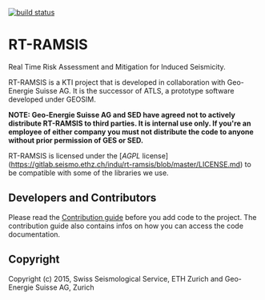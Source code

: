 [![build status](https://gitlab.seismo.ethz.ch/ci/projects/4/status.png?ref=develop)](https://gitlab.seismo.ethz.ch/ci/projects/4?ref=develop)

# RT-RAMSIS

Real Time Risk Assessment and Mitigation for Induced Seismicity.

RT-RAMSIS is a KTI project that is developed in collaboration with
Geo-Energie Suisse AG. It is the successor of ATLS, a prototype
software developed under GEOSIM.

**NOTE: Geo-Energie Suisse AG and SED have agreed not to actively distribute 
RT-RAMSIS to third parties. It is internal use only. If you're an employee of
either company you must not distribute the code to anyone without prior 
permission of GES or SED.** 

RT-RAMSIS is licensed under the [*AGPL* license]
(https://gitlab.seismo.ethz.ch/indu/rt-ramsis/blob/master/LICENSE.md) to be 
compatible with some of the libraries we use.

## Developers and Contributors

Please read the [Contribution guide](https://gitlab.seismo.ethz.ch/indu/rt-ramsis/blob/master/CONTRIBUTING.md)
before you add code to the project. The contribution guide also contains infos
on how you can access the code documentation.

## Copyright
Copyright (c) 2015, Swiss Seismological Service, ETH Zurich and Geo-Energie Suisse
AG, Zurich
